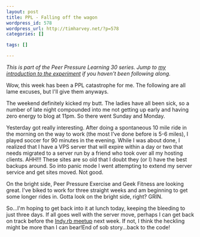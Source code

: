 ```yaml
--- 
layout: post
title: PPL - Falling off the wagon
wordpress_id: 578
wordpress_url: http://timharvey.net/?p=578
categories: []

tags: []

---
```

_This is part of the Peer Pressure Learning 30 series. Jump to [my introduction to the experiment](http://timharvey.net/2010/06/11/peer-pressure-learning-experiment/) if you haven't been following along._

Wow, this week has been a PPL catastrophe for me. The following are all lame excuses, but I'll give them anyways.

The weekend definitely kicked my butt. The ladies have all been sick, so a number of late night compounded into me not getting up early and having zero energy to blog at 11pm. So there went Sunday and Monday.

Yesterday got really interesting. After doing a spontaneous 10 mile ride in the morning on the way to work (the most I've done before is 5-6 miles), I played soccer for 90 minutes in the evening. While I was about done, I realized that I have a VPS server that will expire within a day or two that needs migrated to a server run by a friend who took over all my hosting clients. AHH!!! These sites are so old that I doubt they (or I) have the best backups around. So into panic mode I went attempting to extend my server service and get sites moved. Not good.

On the bright side, Peer Pressure Exercise and Geek Fitness are looking great. I've biked to work for three straight weeks and am beginning to get some longer rides in. Gotta look on the bright side, right? GRIN.

So...I'm hoping to get back into it at lunch today, keeping the bleeding to just three days. If all goes well with the server move, perhaps I can get back on track before the [Indy.rb meetup](http://www.indyrb.org/) next week. If not, I think the heckling might be more than I can bear!End of sob story...back to the code!
